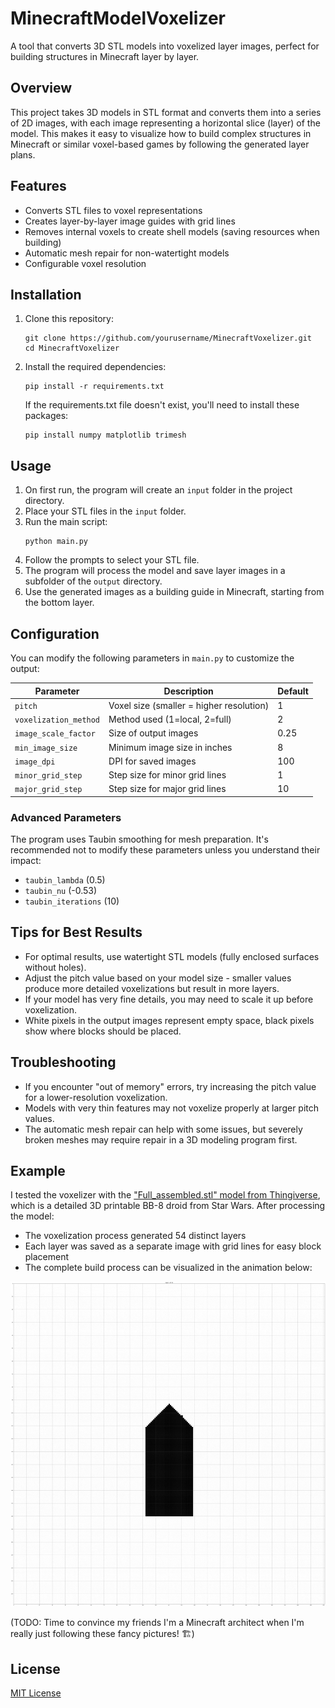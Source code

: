 # MinecraftModelVoxelizer

A tool that converts 3D STL models into voxelized layer images, perfect for building structures in Minecraft layer by layer.

## Overview

This project takes 3D models in STL format and converts them into a series of 2D images, with each image representing a horizontal slice (layer) of the model. This makes it easy to visualize how to build complex structures in Minecraft or similar voxel-based games by following the generated layer plans.

## Features

- Converts STL files to voxel representations
- Creates layer-by-layer image guides with grid lines
- Removes internal voxels to create shell models (saving resources when building)
- Automatic mesh repair for non-watertight models
- Configurable voxel resolution

## Installation

1. Clone this repository:
   ```
   git clone https://github.com/yourusername/MinecraftVoxelizer.git
   cd MinecraftVoxelizer
   ```

2. Install the required dependencies:
   ```
   pip install -r requirements.txt
   ```

   If the requirements.txt file doesn't exist, you'll need to install these packages:
   ```
   pip install numpy matplotlib trimesh
   ```

## Usage

1. On first run, the program will create an `input` folder in the project directory.
2. Place your STL files in the `input` folder.
3. Run the main script:
   ```
   python main.py
   ```
4. Follow the prompts to select your STL file.
5. The program will process the model and save layer images in a subfolder of the `output` directory.
6. Use the generated images as a building guide in Minecraft, starting from the bottom layer.

## Configuration

You can modify the following parameters in `main.py` to customize the output:

| Parameter | Description | Default |
|-----------|-------------|---------|
| `pitch` | Voxel size (smaller = higher resolution) | 1 |
| `voxelization_method` | Method used (1=local, 2=full) | 2 |
| `image_scale_factor` | Size of output images | 0.25 |
| `min_image_size` | Minimum image size in inches | 8 |
| `image_dpi` | DPI for saved images | 100 |
| `minor_grid_step` | Step size for minor grid lines | 1 |
| `major_grid_step` | Step size for major grid lines | 10 |

### Advanced Parameters

The program uses Taubin smoothing for mesh preparation. It's recommended not to modify these parameters unless you understand their impact:

- `taubin_lambda` (0.5)
- `taubin_nu` (-0.53)
- `taubin_iterations` (10)

## Tips for Best Results

- For optimal results, use watertight STL models (fully enclosed surfaces without holes).
- Adjust the pitch value based on your model size - smaller values produce more detailed voxelizations but result in more layers.
- If your model has very fine details, you may need to scale it up before voxelization.
- White pixels in the output images represent empty space, black pixels show where blocks should be placed.

## Troubleshooting

- If you encounter "out of memory" errors, try increasing the pitch value for a lower-resolution voxelization.
- Models with very thin features may not voxelize properly at larger pitch values.
- The automatic mesh repair can help with some issues, but severely broken meshes may require repair in a 3D modeling program first.

## Example

I tested the voxelizer with the ["Full_assembled.stl" model from Thingiverse](https://www.thingiverse.com/thing:1422363), which is a detailed 3D printable BB-8 droid from Star Wars. After processing the model:

- The voxelization process generated 54 distinct layers
- Each layer was saved as a separate image with grid lines for easy block placement
- The complete build process can be visualized in the animation below:

![BB-8 Layer Building Process](./examples/BB8_animation.gif)

(TODO: Time to convince my friends I'm a Minecraft architect when I'm really just following these fancy pictures! 🏗️)

## License

[MIT License](LICENSE)
